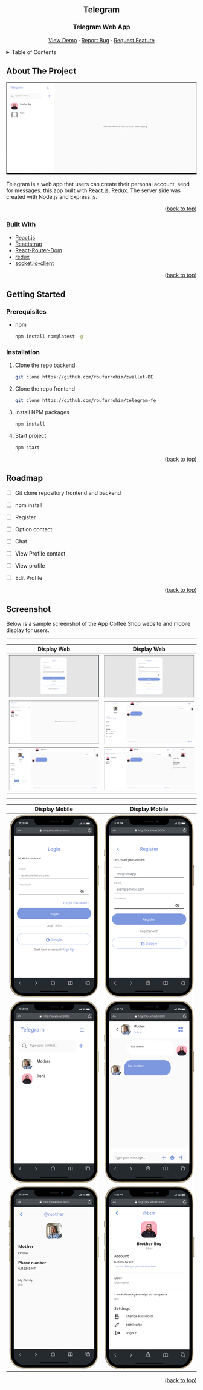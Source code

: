 <div id="top"></div>

<!-- PROJECT LOGO -->
<br />
<div align="center">
    <h2>Telegram</h2>

<h3 align="center">Telegram Web App</h3>

  <p align="center">
    <a href="https://github.com/roufurrohim/telegram-fe">View Demo</a>
    ·
    <a href="https://github.com/roufurrohim/telegram-fe">Report Bug</a>
    ·
    <a href="https://github.com/roufurrohim/telegram-fe">Request Feature</a>
  </p>
</div>



<!-- TABLE OF CONTENTS -->
<details>
  <summary>Table of Contents</summary>
  <ol>
    <li>
      <a href="#about-the-project">About The Project</a>
      <ul>
        <li><a href="#built-with">Built With</a></li>
      </ul>
    </li>
    <li>
      <a href="#getting-started">Getting Started</a>
      <ul>
        <li><a href="#getting-started">Prerequisites</a></li>
        <li><a href="#getting-started">Installation</a></li>
      </ul>
    </li>
    <li><a href="#roadmap">Roadmap</a></li>
    <li><a href="#contact">Contact</a></li>
    <li><a href="#contact">Screenshot</a></li>
  </ol>
</details>



<!-- ABOUT THE PROJECT -->
<div id="#about-the-project"></div>

## About The Project

![Product Name Screen Shot](img/prev-chat.png)

Telegram is a web app that users can create their personal account, send for messages. this app built with React.js, Redux. The server side was created with Node.js and Express.js.

<p align="right">(<a href="#top">back to top</a>)</p>


<div id="#built-with"></div>

### Built With

* [React.js](https://reactjs.org/)
* [Reactstrap](https://reactstrap.github.io/)
* [React-Router-Dom](https://reactrouter.com/web/guides/quick-start)
* [redux](https://redux.js.org/)
* [socket.io-client](https://github.com/socketio/socket.io-client#readme)

<p align="right">(<a href="#top">back to top</a>)</p>



<!-- GETTING STARTED -->
<div id="#getting-started"></div>

## Getting Started

### Prerequisites

* npm
  ```sh
  npm install npm@latest -g
  ```

### Installation

1. Clone the repo backend
    ```sh
    git clone https://github.com/roufurrohim/zwallet-BE
    ```

2. Clone the repo frontend
   ```sh
   git clone https://github.com/roufurrohim/telegram-fe
   ```
3. Install NPM packages
   ```sh
   npm install
   ```
4. Start project
   ```sh
   npm start
   ```

<p align="right">(<a href="#top">back to top</a>)</p>

<div id="#roadmap"></div>

<!-- ROADMAP -->
## Roadmap

- [ ] Git clone repository frontend and backend
- [ ] npm install
- [ ] Register
- [ ] Option contact
- [ ] Chat
- [ ] View Profile contact
- [ ] View profile
- [ ] Edit Profile


<p align="right">(<a href="#top">back to top</a>)</p>


<div id="#screenshot"></div>

## Screenshot

Below is a sample screenshot of the App Coffee Shop website and mobile display for users.

---------------------------------------------------
Display Web|Display Web
:-----------------------:|:----------------------------:
![](img/login.png) | ![](img/reg.png)
![](img/prev-chat.png) | ![](img/chat.png)
![](img/profile.png) | ![](img/profile-friend.png)

---------------------------------------------------
Display Mobile|Display Mobile
:-----------------------:|:----------------------------:
![](img/mobile%20(1).png) | ![](img/mobile%20(2).png)
![](img/mobile%20(3).png) | ![](img/mobile%20(4).png)
![](img/mobile%20(5).png) | ![](img/mobile%20(6).png)




<p align="right">(<a href="#top">back to top</a>)</p>